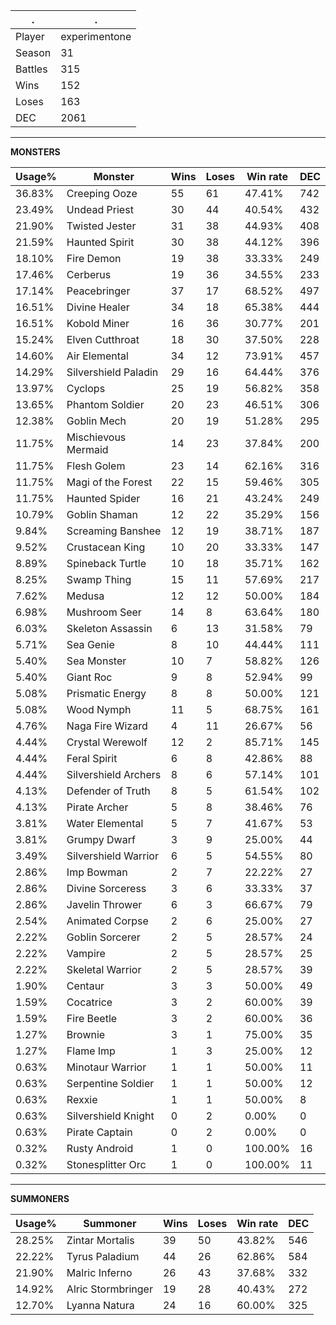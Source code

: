 .|.
|-|-
Player|experimentone
Season|31
Battles|315
Wins|152
Loses|163
DEC|2061

---
**MONSTERS**

Usage%|Monster|Wins|Loses|Win rate|DEC|
-|-|-|-|-|-|
36.83%|Creeping Ooze|55|61|47.41%|742|
23.49%|Undead Priest|30|44|40.54%|432|
21.90%|Twisted Jester|31|38|44.93%|408|
21.59%|Haunted Spirit|30|38|44.12%|396|
18.10%|Fire Demon|19|38|33.33%|249|
17.46%|Cerberus|19|36|34.55%|233|
17.14%|Peacebringer|37|17|68.52%|497|
16.51%|Divine Healer|34|18|65.38%|444|
16.51%|Kobold Miner|16|36|30.77%|201|
15.24%|Elven Cutthroat|18|30|37.50%|228|
14.60%|Air Elemental|34|12|73.91%|457|
14.29%|Silvershield Paladin|29|16|64.44%|376|
13.97%|Cyclops|25|19|56.82%|358|
13.65%|Phantom Soldier|20|23|46.51%|306|
12.38%|Goblin Mech|20|19|51.28%|295|
11.75%|Mischievous Mermaid|14|23|37.84%|200|
11.75%|Flesh Golem|23|14|62.16%|316|
11.75%|Magi of the Forest|22|15|59.46%|305|
11.75%|Haunted Spider|16|21|43.24%|249|
10.79%|Goblin Shaman|12|22|35.29%|156|
9.84%|Screaming Banshee|12|19|38.71%|187|
9.52%|Crustacean King|10|20|33.33%|147|
8.89%|Spineback Turtle|10|18|35.71%|162|
8.25%|Swamp Thing|15|11|57.69%|217|
7.62%|Medusa|12|12|50.00%|184|
6.98%|Mushroom Seer|14|8|63.64%|180|
6.03%|Skeleton Assassin|6|13|31.58%|79|
5.71%|Sea Genie|8|10|44.44%|111|
5.40%|Sea Monster|10|7|58.82%|126|
5.40%|Giant Roc|9|8|52.94%|99|
5.08%|Prismatic Energy|8|8|50.00%|121|
5.08%|Wood Nymph|11|5|68.75%|161|
4.76%|Naga Fire Wizard|4|11|26.67%|56|
4.44%|Crystal Werewolf|12|2|85.71%|145|
4.44%|Feral Spirit|6|8|42.86%|88|
4.44%|Silvershield Archers|8|6|57.14%|101|
4.13%|Defender of Truth|8|5|61.54%|102|
4.13%|Pirate Archer|5|8|38.46%|76|
3.81%|Water Elemental|5|7|41.67%|53|
3.81%|Grumpy Dwarf|3|9|25.00%|44|
3.49%|Silvershield Warrior|6|5|54.55%|80|
2.86%|Imp Bowman|2|7|22.22%|27|
2.86%|Divine Sorceress|3|6|33.33%|37|
2.86%|Javelin Thrower|6|3|66.67%|79|
2.54%|Animated Corpse|2|6|25.00%|27|
2.22%|Goblin Sorcerer|2|5|28.57%|24|
2.22%|Vampire|2|5|28.57%|25|
2.22%|Skeletal Warrior|2|5|28.57%|39|
1.90%|Centaur|3|3|50.00%|49|
1.59%|Cocatrice|3|2|60.00%|39|
1.59%|Fire Beetle|3|2|60.00%|36|
1.27%|Brownie|3|1|75.00%|35|
1.27%|Flame Imp|1|3|25.00%|12|
0.63%|Minotaur Warrior|1|1|50.00%|11|
0.63%|Serpentine Soldier|1|1|50.00%|12|
0.63%|Rexxie|1|1|50.00%|8|
0.63%|Silvershield Knight|0|2|0.00%|0|
0.63%|Pirate Captain|0|2|0.00%|0|
0.32%|Rusty Android|1|0|100.00%|16|
0.32%|Stonesplitter Orc|1|0|100.00%|11|

---
**SUMMONERS**

Usage%|Summoner|Wins|Loses|Win rate|DEC|
-|-|-|-|-|-|
28.25%|Zintar Mortalis|39|50|43.82%|546|
22.22%|Tyrus Paladium|44|26|62.86%|584|
21.90%|Malric Inferno|26|43|37.68%|332|
14.92%|Alric Stormbringer|19|28|40.43%|272|
12.70%|Lyanna Natura|24|16|60.00%|325|
